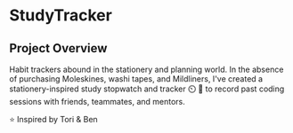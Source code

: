 # StudyTracker

## Project Overview
Habit trackers abound in the stationery and planning world. In the absence of purchasing Moleskines, washi tapes, and Mildliners, I've created a stationery-inspired study stopwatch and tracker ⏲️ 📔 to record past coding sessions with friends, teammates, and mentors. 

⭐ Inspired by Tori & Ben
